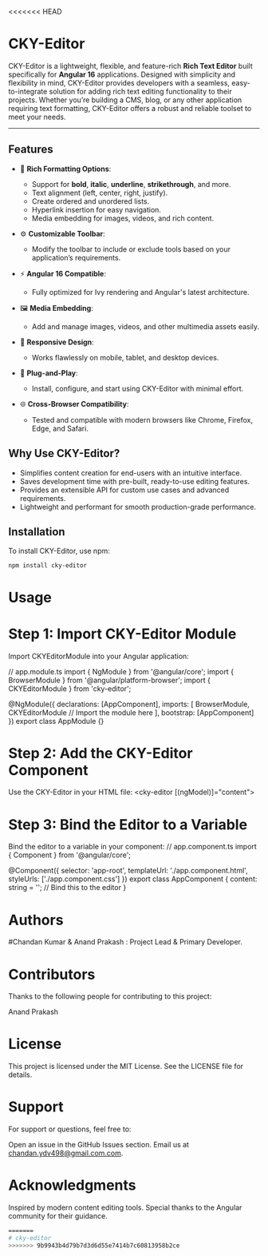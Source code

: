 <<<<<<< HEAD
# **CKY-Editor**

CKY-Editor is a lightweight, flexible, and feature-rich **Rich Text Editor** built specifically for **Angular 16** applications. Designed with simplicity and flexibility in mind, CKY-Editor provides developers with a seamless, easy-to-integrate solution for adding rich text editing functionality to their projects. Whether you’re building a CMS, blog, or any other application requiring text formatting, CKY-Editor offers a robust and reliable toolset to meet your needs.

---

## **Features**
- 🌟 **Rich Formatting Options**:
  - Support for **bold**, **italic**, **underline**, **strikethrough**, and more.
  - Text alignment (left, center, right, justify).
  - Create ordered and unordered lists.
  - Hyperlink insertion for easy navigation.
  - Media embedding for images, videos, and rich content.

- ⚙️ **Customizable Toolbar**:
  - Modify the toolbar to include or exclude tools based on your application’s requirements.

- ⚡ **Angular 16 Compatible**:
  - Fully optimized for Ivy rendering and Angular's latest architecture.

- 🖼️ **Media Embedding**:
  - Add and manage images, videos, and other multimedia assets easily.

- 📱 **Responsive Design**:
  - Works flawlessly on mobile, tablet, and desktop devices.

- 🧩 **Plug-and-Play**:
  - Install, configure, and start using CKY-Editor with minimal effort.

- 🌐 **Cross-Browser Compatibility**:
  - Tested and compatible with modern browsers like Chrome, Firefox, Edge, and Safari.

## **Why Use CKY-Editor?**
- Simplifies content creation for end-users with an intuitive interface.
- Saves development time with pre-built, ready-to-use editing features.
- Provides an extensible API for custom use cases and advanced requirements.
- Lightweight and performant for smooth production-grade performance.

## **Installation**

To install CKY-Editor, use npm:

`npm install cky-editor`

# Usage

# Step 1: Import CKY-Editor Module
Import CKYEditorModule into your Angular application:

// app.module.ts
import { NgModule } from '@angular/core';
import { BrowserModule } from '@angular/platform-browser';
import { CKYEditorModule } from 'cky-editor';

@NgModule({
  declarations: [AppComponent],
  imports: [
    BrowserModule,
    CKYEditorModule // Import the module here
  ],
  bootstrap: [AppComponent]
})
export class AppModule {}

# Step 2: Add the CKY-Editor Component
Use the CKY-Editor in your HTML file:
<cky-editor [(ngModel)]="content"></cky-editor>


# Step 3: Bind the Editor to a Variable
Bind the editor to a variable in your component:
// app.component.ts
import { Component } from '@angular/core';

@Component({
  selector: 'app-root',
  templateUrl: './app.component.html',
  styleUrls: ['./app.component.css']
})
export class AppComponent {
  content: string = ''; // Bind this to the editor
}

# Authors
#Chandan Kumar & Anand Prakash : Project Lead & Primary Developer.

# Contributors

Thanks to the following people for contributing to this project:

Anand Prakash

# License
This project is licensed under the MIT License. See the LICENSE file for details.

# Support
For support or questions, feel free to:

Open an issue in the GitHub Issues section.
Email us at chandan.ydv498@gmail.com.com.

# Acknowledgments
Inspired by modern content editing tools.
Special thanks to the Angular community for their guidance.

```bash
=======
# cky-editor
>>>>>>> 9b9943b4d79b7d3d6d55e7414b7c60813958b2ce
